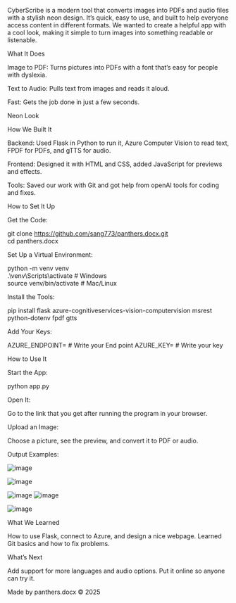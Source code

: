 CyberScribe is a modern tool that converts images into PDFs and audio files with a stylish neon design. It’s quick, easy to use, and built to help everyone access content in different formats. 
We wanted to create a helpful app with a cool look, making it simple to turn images into something readable or listenable.


What It Does

Image to PDF: Turns pictures into PDFs with a font that’s easy for people with dyslexia.

Text to Audio: Pulls text from images and reads it aloud.

Fast: Gets the job done in just a few seconds.

Neon Look


How We Built It

Backend: Used Flask in Python to run it, Azure Computer Vision to read text, FPDF for PDFs, and gTTS for audio.

Frontend: Designed it with HTML and CSS, added JavaScript for previews and effects.

Tools: Saved our work with Git and got help from openAI tools for coding and fixes.


How to Set It Up

Get the Code:

git clone https://github.com/sang773/panthers.docx.git  
cd panthers.docx  

Set Up a Virtual Environment:

python -m venv venv  
.\venv\Scripts\activate  # Windows  
source venv/bin/activate  # Mac/Linux

Install the Tools:

pip install flask azure-cognitiveservices-vision-computervision msrest python-dotenv fpdf gtts  

Add Your Keys:

AZURE_ENDPOINT= # Write your End point 
AZURE_KEY= # Write your key 

How to Use It


Start the App:

python app.py  

Open It:

Go to the link that you get after running the program in your browser.

Upload an Image:

Choose a picture, see the preview, and convert it to PDF or audio.

Output Examples:

![image](https://github.com/user-attachments/assets/033c3deb-4b6b-4496-8abb-be67f2f0aa6c)

![image](https://github.com/user-attachments/assets/5bc2efe5-344a-4bb0-ab45-c98006f0417e)

![image](https://github.com/user-attachments/assets/000f1b0b-1f18-464a-a002-5912f82f92af)
![image](https://github.com/user-attachments/assets/16b03730-d05f-4cf6-87ac-f923e43e7937)

![image](https://github.com/user-attachments/assets/7e5f07b9-687f-455b-b4c7-850e2f6d9a47)


What We Learned

How to use Flask, connect to Azure, and design a nice webpage.
Learned Git basics and how to fix problems.

What’s Next

Add support for more languages and audio options.
Put it online so anyone can try it.


Made by panthers.docx © 2025

